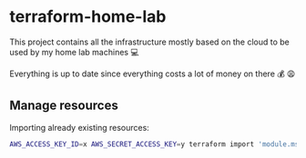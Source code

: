# terraform-home-lab

This project contains all the infrastructure mostly based on the cloud to be used by my home lab machines :computer:

Everything is up to date since everything costs a lot of money on there :moneybag: :weary:

## Manage resources

Importing already existing resources:

```bash
AWS_ACCESS_KEY_ID=x AWS_SECRET_ACCESS_KEY=y terraform import 'module.ms_sql.module.bitwarden_ms_sql.aws_ebs_volume.main' vol-xyz
```
